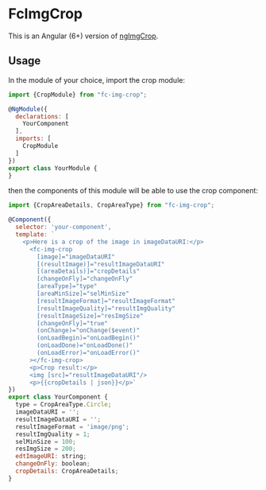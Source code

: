 # FcImgCrop

This is an Angular (6+) version of [ngImgCrop](https://github.com/famicity/ngImgCrop).

## Usage

In the module of your choice, import the crop module:

```js
import {CropModule} from "fc-img-crop";

@NgModule({
  declarations: [
    YourComponent
  ],
  imports: [
    CropModule
  ]
})
export class YourModule {
}
```

then the components of this module will be able to use the crop component:

```js
import {CropAreaDetails, CropAreaType} from "fc-img-crop";

@Component({
  selector: 'your-component',
  template: `
    <p>Here is a crop of the image in imageDataURI:</p>
      <fc-img-crop
        [image]="imageDataURI"
        [(resultImage)]="resultImageDataURI"
        [(areaDetails)]="cropDetails"
        [changeOnFly]="changeOnFly"
        [areaType]="type"
        [areaMinSize]="selMinSize"
        [resultImageFormat]="resultImageFormat"
        [resultImageQuality]="resultImgQuality"
        [resultImageSize]="resImgSize"
        [changeOnFly]="true"
        (onChange)="onChange($event)"
        (onLoadBegin)="onLoadBegin()"
        (onLoadDone)="onLoadDone()"
        (onLoadError)="onLoadError()"
      ></fc-img-crop>
      <p>Crop result:</p>
      <img [src]="resultImageDataURI"/>
      <p>{{cropDetails | json}}</p>`
})
export class YourComponent {
  type = CropAreaType.Circle;
  imageDataURI = '';
  resultImageDataURI = '';
  resultImageFormat = 'image/png';
  resultImgQuality = 1;
  selMinSize = 100;
  resImgSize = 200;
  edtImageURI: string;
  changeOnFly: boolean;
  cropDetails: CropAreaDetails;
}
```
